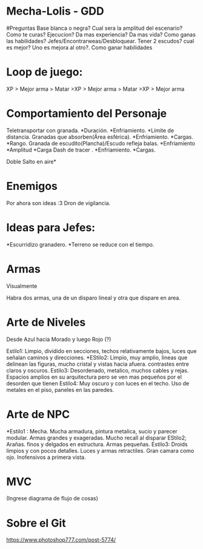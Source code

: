 # Mecha-Lolis - GDD

#Preguntas
Base blanca o negra?
Cual sera la amplitud del escenario?
Como te curas? Ejecucion? Da mas experiencia? Da mas vida?
Como ganas las habilidades? Jefes/Encontrarweas/Desbloquear.
Tener 2 escudos? cual es mejor? Uno es mejora al otro?.
Como ganar habilidades

# Loop de juego: 
XP > Mejor arma > Matar >XP > Mejor arma > Matar >XP > Mejor arma 

# Comportamiento del Personaje
Teletransportar con granada.
    *Duración.
    *Enfriamiento.
    *Límite de distancia.
Granadas que absorben(Ärea esférica).
    *Enfriamiento.
    *Cargas.
    *Rango.
Granada de escudito(Plancha)/Escudo refleja balas.
    *Enfriamiento
    *Amplitud
    *Carga
Dash de tracer .
    *Enfriamiento.
    *Cargas.

Doble Salto en aire*

# Enemigos
Por ahora son ideas :3
Dron de vigilancia. 

# Ideas para Jefes:
*Escurridizo granadero.
*Terreno se reduce con el tiempo.

# Armas
Visualmente

Habra dos armas, una de un disparo lineal y otra que dispare en area.

# Arte de Niveles

Desde Azul hacia Morado y luego Rojo (?)

Estilo1: Limpio,  dividido en secciones, techos relativamente bajos, luces que señalan caminos y direcciones. 
*EStilo2: Limpio, muy amplio, lineas que delinean las figuras, mucho cristal y vistas hacia afuera. contrastes entre claros y oscuros. 
Estilo3: Desordenado, metalico, muchos cables y rejas. Espacios amplios en su arquitectura pero se ven mas pequeños por el desorden que tienen 
Estilo4: Muy oscuro y con luces en el techo. Uso de metales en el piso, paneles en las paredes.



# Arte de NPC
*Estilo1 : Mecha. Mucha armadura, pintura metalica, sucio y parecer modular. Armas grandes y exageradas. Mucho recall al disparar
EStilo2; Arañas. finos y delgados en estructura. Armas pequeñas. 
Estilo3: Droids limpios y con pocos detalles. Luces y armas retractiles. Gran camara como ojo. Inofensivos a primera vista. 


# MVC 
(Ingrese diagrama de flujo de cosas)

# Sobre el Git




https://www.photoshop777.com/post-5774/
